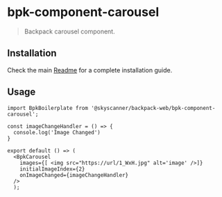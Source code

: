 # bpk-component-carousel

> Backpack carousel component.

## Installation

Check the main [Readme](https://github.com/skyscanner/backpack#usage) for a complete installation guide.

## Usage

```tsx
import BpkBoilerplate from '@skyscanner/backpack-web/bpk-component-carousel';

const imageChangeHandler = () => {
  console.log('Image Changed')
}

export default () => (
  <BpkCarousel
    images={[ <img src="https://url/1_WxH.jpg" alt='image' />]}
    initialImageIndex={2}
    onImageChanged={imageChangeHandler}
  />
  );
```
